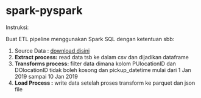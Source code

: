 # spark-pyspark


Instruksi: 

Buat ETL pipeline menggunakan Spark SQL dengan ketentuan sbb:
1. Source Data : [download disini](https://github.com/DataTalksClub/nyc-tlc-data/releases/download/fhv/fhv_tripdata_2019-01.csv.gz)
2. **Extract process:** read data tsb ke dalam csv dan dijadikan dataframe
3. **Transforms process:** filter data dimana kolom PUlocationID dan DOlocationID tidak boleh kosong dan pickup_datetime mulai dari 1 Jan 2019 sampai 10 Jan 2019
4.  **Load Process :** write data setelah proses transform ke parquet dan json file

